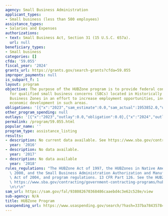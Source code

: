 ```yaml
---
agency: Small Business Administration
applicant_types:
- Small business (less than 500 employees)
assistance_types:
- Salaries and Expenses
authorizations:
- text: Small Business Act, Section 31 (15 U.S.C. 657a).
  url: null
beneficiary_types:
- Small business
categories: []
cfda: '59.055'
fiscal_year: '2024'
grants_url: https://grants.gov/search-grants?cfda=59.055
improper_payments: null
is_subpart_f: 1
layout: program
objective: The purpose of the HUBZone program is to provide federal contracting assistance
  for qualified small business concerns (SBCs) located in Historically Underutilized
  Business Zones in an effort to increase employment opportunities, investment, and
  economic development in such areas.
obligations: '[{"x":"2023","sam_estimate":0.0,"sam_actual":1953852.0,"usa_spending_actual":0.0},{"x":"2024","sam_estimate":0.0,"sam_actual":4248373.0,"usa_spending_actual":0.0},{"x":"2025","sam_estimate":0.0,"sam_actual":4000000.0,"usa_spending_actual":0.0}]'
other_program_spending: null
outlays: '[{"x":"2023","outlay":0.0,"obligation":0.0},{"x":"2024","outlay":0.0,"obligation":0.0},{"x":"2025","outlay":0.0,"obligation":0.0}]'
permalink: /program/59.055.html
popular_name: ''
program_type: assistance_listing
results:
- description: No current data available. See https://www.sba.gov/contracting/government-contracting-programs/hubzone-program.
  year: '2016'
- description: No data available.
  year: '2017'
- description: No data available
  year: '2018'
rules_regulations: "The HUBZone Act of 1997, the HUBZones in Native America Act of\
  \ 2000, and the Small Business Administration Authorization and Manufacturing Assistance\
  \ Act of 2004, and program regulations. 13 CFR Part 126. See the HUBZone website:\
  \ https://www.sba.gov/contracting/government-contracting-programs/hubzone-program.\r\
  \n\r\n"
sam_url: https://sam.gov/fal/938082670368486caaebd4c3e62c528e/view
sub-agency: N/A
title: HUBZone Program
usaspending_url: https://www.usaspending.gov/search/?hash=337ba78435784a496d569e6ccc7b871b
---
```

